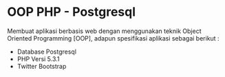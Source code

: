 OOP PHP - Postgresql
====================

Membuat aplikasi berbasis web dengan menggunakan teknik Object Oriented Programming [OOP], adapun spesifikasi aplikasi sebagai berikut :

- Database Postgresql
- PHP Versi 5.3.1
- Twitter Bootstrap
